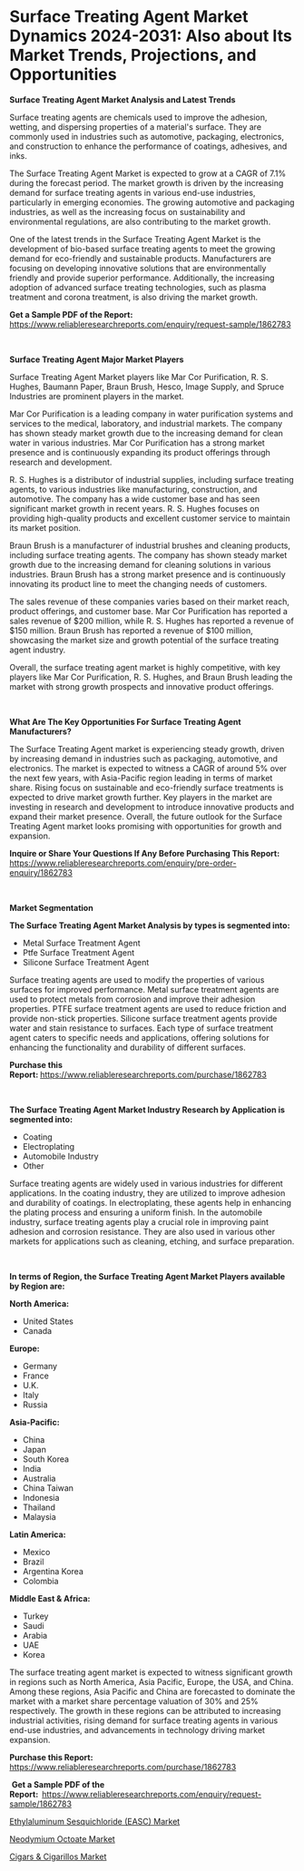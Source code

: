 <p><h1>Surface Treating Agent Market Dynamics 2024-2031: Also about Its Market Trends, Projections, and Opportunities</h1></p><p><strong>Surface Treating Agent Market Analysis and Latest Trends</strong></p>
<p><p>Surface treating agents are chemicals used to improve the adhesion, wetting, and dispersing properties of a material's surface. They are commonly used in industries such as automotive, packaging, electronics, and construction to enhance the performance of coatings, adhesives, and inks.</p><p>The Surface Treating Agent Market is expected to grow at a CAGR of 7.1% during the forecast period. The market growth is driven by the increasing demand for surface treating agents in various end-use industries, particularly in emerging economies. The growing automotive and packaging industries, as well as the increasing focus on sustainability and environmental regulations, are also contributing to the market growth.</p><p>One of the latest trends in the Surface Treating Agent Market is the development of bio-based surface treating agents to meet the growing demand for eco-friendly and sustainable products. Manufacturers are focusing on developing innovative solutions that are environmentally friendly and provide superior performance. Additionally, the increasing adoption of advanced surface treating technologies, such as plasma treatment and corona treatment, is also driving the market growth.</p></p>
<p><strong>Get a Sample PDF of the Report:&nbsp;</strong> <a href="https://www.reliableresearchreports.com/enquiry/request-sample/1862783">https://www.reliableresearchreports.com/enquiry/request-sample/1862783</a></p>
<p>&nbsp;</p>
<p><strong>Surface Treating Agent Major Market Players</strong></p>
<p><p>Surface Treating Agent Market players like Mar Cor Purification, R. S. Hughes, Baumann Paper, Braun Brush, Hesco, Image Supply, and Spruce Industries are prominent players in the market. </p><p>Mar Cor Purification is a leading company in water purification systems and services to the medical, laboratory, and industrial markets. The company has shown steady market growth due to the increasing demand for clean water in various industries. Mar Cor Purification has a strong market presence and is continuously expanding its product offerings through research and development.</p><p>R. S. Hughes is a distributor of industrial supplies, including surface treating agents, to various industries like manufacturing, construction, and automotive. The company has a wide customer base and has seen significant market growth in recent years. R. S. Hughes focuses on providing high-quality products and excellent customer service to maintain its market position.</p><p>Braun Brush is a manufacturer of industrial brushes and cleaning products, including surface treating agents. The company has shown steady market growth due to the increasing demand for cleaning solutions in various industries. Braun Brush has a strong market presence and is continuously innovating its product line to meet the changing needs of customers.</p><p>The sales revenue of these companies varies based on their market reach, product offerings, and customer base. Mar Cor Purification has reported a sales revenue of $200 million, while R. S. Hughes has reported a revenue of $150 million. Braun Brush has reported a revenue of $100 million, showcasing the market size and growth potential of the surface treating agent industry. </p><p>Overall, the surface treating agent market is highly competitive, with key players like Mar Cor Purification, R. S. Hughes, and Braun Brush leading the market with strong growth prospects and innovative product offerings.</p></p>
<p>&nbsp;</p>
<p><strong>What Are The Key Opportunities For Surface Treating Agent Manufacturers?</strong></p>
<p><p>The Surface Treating Agent market is experiencing steady growth, driven by increasing demand in industries such as packaging, automotive, and electronics. The market is expected to witness a CAGR of around 5% over the next few years, with Asia-Pacific region leading in terms of market share. Rising focus on sustainable and eco-friendly surface treatments is expected to drive market growth further. Key players in the market are investing in research and development to introduce innovative products and expand their market presence. Overall, the future outlook for the Surface Treating Agent market looks promising with opportunities for growth and expansion.</p></p>
<p><strong>Inquire or Share Your Questions If Any Before Purchasing This Report:</strong> <a href="https://www.reliableresearchreports.com/enquiry/pre-order-enquiry/1862783">https://www.reliableresearchreports.com/enquiry/pre-order-enquiry/1862783</a></p>
<p>&nbsp;</p>
<p><strong>Market Segmentation</strong></p>
<p><strong>The Surface Treating Agent Market Analysis by types is segmented into:</strong></p>
<p><ul><li>Metal Surface Treatment Agent</li><li>Ptfe Surface Treatment Agent</li><li>Silicone Surface Treatment Agent</li></ul></p>
<p><p>Surface treating agents are used to modify the properties of various surfaces for improved performance. Metal surface treatment agents are used to protect metals from corrosion and improve their adhesion properties. PTFE surface treatment agents are used to reduce friction and provide non-stick properties. Silicone surface treatment agents provide water and stain resistance to surfaces. Each type of surface treatment agent caters to specific needs and applications, offering solutions for enhancing the functionality and durability of different surfaces.</p></p>
<p><strong>Purchase this Report:&nbsp;</strong><a href="https://www.reliableresearchreports.com/purchase/1862783">https://www.reliableresearchreports.com/purchase/1862783</a></p>
<p>&nbsp;</p>
<p><strong>The Surface Treating Agent Market Industry Research by Application is segmented into:</strong></p>
<p><ul><li>Coating</li><li>Electroplating</li><li>Automobile Industry</li><li>Other</li></ul></p>
<p><p>Surface treating agents are widely used in various industries for different applications. In the coating industry, they are utilized to improve adhesion and durability of coatings. In electroplating, these agents help in enhancing the plating process and ensuring a uniform finish. In the automobile industry, surface treating agents play a crucial role in improving paint adhesion and corrosion resistance. They are also used in various other markets for applications such as cleaning, etching, and surface preparation.</p></p>
<p>&nbsp;</p>
<p><strong>In terms of Region, the Surface Treating Agent Market Players available by Region are:</strong></p>
<p>
    <p> <strong> North America: </strong>
        <ul>
            <li>United States</li>
            <li>Canada</li>
        </ul>
        </p> 
    <p> <strong> Europe: </strong>
        <ul>
            <li>Germany</li>
            <li>France</li>
            <li>U.K.</li>
            <li>Italy</li>
            <li>Russia</li>
        </ul>
        </p> 
    <p> <strong> Asia-Pacific: </strong>
        <ul>
            <li>China</li>
            <li>Japan</li>
            <li>South Korea</li>
            <li>India</li>
            <li>Australia</li>
            <li>China Taiwan</li>
            <li>Indonesia</li>
            <li>Thailand</li>
            <li>Malaysia</li>
        </ul>
        </p> 
    <p> <strong> Latin America: </strong>
        <ul>
            <li>Mexico</li>
            <li>Brazil</li>
            <li>Argentina Korea</li>
            <li>Colombia</li>
        </ul>
        </p> 
    <p> <strong> Middle East & Africa: </strong>
        <ul>
            <li>Turkey</li>
            <li>Saudi</li>
            <li>Arabia</li>
            <li>UAE</li>
            <li>Korea</li>
        </ul>
    </p>
    </p>
<p><p>The surface treating agent market is expected to witness significant growth in regions such as North America, Asia Pacific, Europe, the USA, and China. Among these regions, Asia Pacific and China are forecasted to dominate the market with a market share percentage valuation of 30% and 25% respectively. The growth in these regions can be attributed to increasing industrial activities, rising demand for surface treating agents in various end-use industries, and advancements in technology driving market expansion.</p></p>
<p><strong>Purchase this Report: </strong><a href="https://www.reliableresearchreports.com/purchase/1862783">https://www.reliableresearchreports.com/purchase/1862783</a></p>
<p>&nbsp;<strong>Get a Sample PDF of the Report:&nbsp;&nbsp;</strong><a href="https://www.reliableresearchreports.com/enquiry/request-sample/1862783">https://www.reliableresearchreports.com/enquiry/request-sample/1862783</a></p>
<p><strong></strong></p>
<p><p><a href="https://view.publitas.com/reportprime-1/ethylaluminum-sesquichloride-easc-market-research-report-provides-thorough-industry-overview-which-offers-an-in-depth-analysis-of-product-trends-and-new-market-divisions/">Ethylaluminum Sesquichloride (EASC) Market</a></p><p><a href="https://view.publitas.com/reportprime-1/neodymium-octoate-market-analysis-and-market-size-global-industry-overview-market-segmentation-and-forecast-2023-to-2030/">Neodymium Octoate Market</a></p><p><a href="https://view.publitas.com/reportprime-1/cigars-cigarillos-market-offers-provide-insightful-data-for-the-time-period-from-2023-to-2030-and-also-provide-analysis-based-on-application-type-and-region/">Cigars & Cigarillos Market</a></p></p>